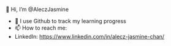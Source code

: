  👋 Hi, I’m @AleczJasmine
- 💞️ I use Github to track my learning progress
- 📫 How to reach me:
- LinkedIn: https://www.linkedin.com/in/alecz-jasmine-chan/
<!---
AleczJasmine/AleczJasmine is a ✨ special ✨ repository because its `README.md` (this file) appears on your GitHub profile.
You can click the Preview link to take a look at your changes.
--->
